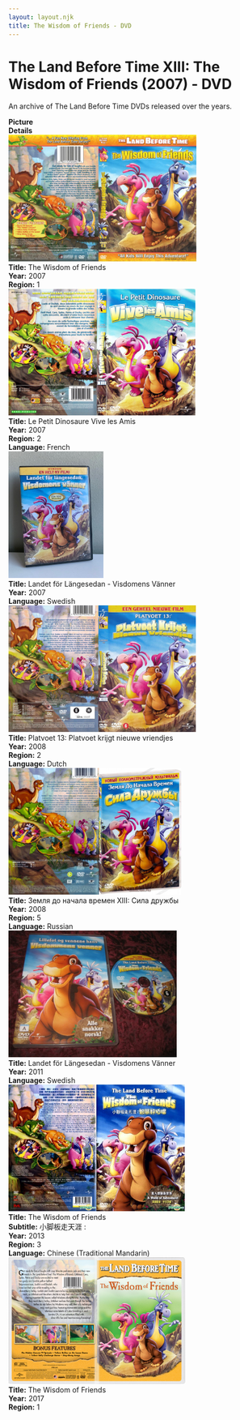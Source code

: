 ```yaml
---
layout: layout.njk
title: The Wisdom of Friends - DVD
---
```


# The Land Before Time XIII: The Wisdom of Friends (2007) - DVD

An archive of The Land Before Time DVDs released over the years.

<div class="item-table">
  <div class="item-header">
    <div class="item-image"><strong>Picture</strong></div>
    <div class="item-details"><strong>Details</strong></div>
  </div>

  <div class="item-entry">
  <div class="item-image">
    <a href="/images/media/dvd/13/wisdomoffriends-2007-r1_orig.jpg" data-lightbox="img" data-title="The Wisdom of Friends">
        <div class="img-box">
          <img src="/images/media/dvd/13/wisdomoffriends-2007-r1_orig.jpg" alt="The Wisdom of Friends" style="height:250px; object-fit:cover;" loading="lazy">
        </div>
      </a>
  </div>
  <div class="item-details">
    <strong>Title:</strong> The Wisdom of Friends<br/>
      <strong>Year:</strong> 2007<br/>
      <strong>Region:</strong> 1<br/>
  </div>
</div>
<div class="item-entry">
  <div class="item-image">
    <a href="/images/media/dvd/13/le-petit-dinosaure-vol-13-vive-les-amis-11451312052008_orig.jpg" data-lightbox="img" data-title="Le Petit Dinosaure 
Vive les Amis">
        <div class="img-box">
          <img src="/images/media/dvd/13/le-petit-dinosaure-vol-13-vive-les-amis-11451312052008_orig.jpg" alt="Le Petit Dinosaure 
Vive les Amis" style="height:250px; object-fit:cover;" loading="lazy">
        </div>
      </a>
  </div>
  <div class="item-details">
    <strong>Title:</strong> Le Petit Dinosaure 
Vive les Amis<br/>
      <strong>Year:</strong> 2007<br/>
      <strong>Region:</strong> 2<br/>
      <strong>Language:</strong> French<br/>
  </div>
</div>

<div class="item-entry">
  <div class="item-image">
    <a href="/images/media/dvd/13/lbt13-sv.jpg" data-lightbox="img" data-title="Landet för Längesedan - Visdomens Vänner">
        <div class="img-box">
          <img src="/images/media/dvd/13/lbt13-sv.jpg" alt="Landet för Längesedan - Visdomens Vänner" style="height:250px; object-fit:cover;" loading="lazy">
        </div>
      </a>
  </div>
  <div class="item-details">
    <strong>Title:</strong> Landet för Längesedan - Visdomens Vänner<br/>
      <strong>Year:</strong> 2007<br/>
      <strong>Language:</strong> Swedish<br/>
  </div>
</div>


<div class="item-entry">
  <div class="item-image">
    <a href="/images/media/dvd/13/platvoet-en-zijn-vriendjes-platvoet-krijgt-nieuwe-vriendjes-dvd-nl_orig.jpg" data-lightbox="img" data-title="Platvoet 13: Platvoet krijgt nieuwe vriendjes">
        <div class="img-box">
          <img src="/images/media/dvd/13/platvoet-en-zijn-vriendjes-platvoet-krijgt-nieuwe-vriendjes-dvd-nl_orig.jpg" alt="Platvoet 13: Platvoet krijgt nieuwe vriendjes" style="height:250px; object-fit:cover;" loading="lazy">
        </div>
      </a>
  </div>
  <div class="item-details">
    <strong>Title:</strong> Platvoet 13: Platvoet krijgt nieuwe vriendjes<br/>
      <strong>Year:</strong> 2008<br/>
      <strong>Region:</strong> 2<br/>
      <strong>Language:</strong> Dutch<br/>
  </div>
</div>

<div class="item-entry">
  <div class="item-image">
    <a href="/images/media/dvd/13/russianlbt13dvd_orig.jpg" data-lightbox="img" data-title="Земля до начала времен XIII: Сила дружбы">
        <div class="img-box">
          <img src="/images/media/dvd/13/russianlbt13dvd_orig.jpg" alt="Земля до начала времен XIII: Сила дружбы" style="height:250px; object-fit:cover;" loading="lazy">
        </div>
      </a>
  </div>
  <div class="item-details">
    <strong>Title:</strong> Земля до начала времен XIII: Сила дружбы<br/>
      <strong>Year:</strong> 2008<br/>
      <strong>Region:</strong> 5<br/>
      <strong>Language:</strong> Russian<br/>
  </div>
</div>

  <div class="item-entry">
  <div class="item-image">
    <a href="/images/media/dvd/13/lbt13-sv-2011.jpg" data-lightbox="img" data-title="Landet för Längesedan - Visdomens Vänner">
        <div class="img-box">
          <img src="/images/media/dvd/13/lbt13-sv-2011.jpg" alt="Landet för Längesedan - Visdomens Vänner" style="height:250px; object-fit:cover;" loading="lazy">
        </div>
      </a>
  </div>
  <div class="item-details">
    <strong>Title:</strong> Landet för Längesedan - Visdomens Vänner<br/>
      <strong>Year:</strong> 2011<br/>
      <strong>Language:</strong> Swedish<br/>
  </div>
</div>


<div class="item-entry">
  <div class="item-image">
    <a href="/images/media/dvd/13/chinese-version-lbt-13-dvd_orig.png" data-lightbox="img" data-title="The Wisdom of Friends">
        <div class="img-box">
          <img src="/images/media/dvd/13/chinese-version-lbt-13-dvd_orig.png" alt="The Wisdom of Friends" style="height:250px; object-fit:cover;" loading="lazy">
        </div>
      </a>
  </div>
  <div class="item-details">
    <strong>Title:</strong> The Wisdom of Friends<br/>
      <strong>Subtitle:</strong> 小脚板走天涯 :<br/>
      <strong>Year:</strong> 2013<br/>
      <strong>Region:</strong> 3<br/>
      <strong>Language:</strong> Chinese (Traditional Mandarin)<br/>
  </div>
</div>


<div class="item-entry">
  <div class="item-image">
    <a href="/images/media/dvd/13/lbt13-from2017_orig.png" data-lightbox="img" data-title="The Wisdom of Friends">
        <div class="img-box">
          <img src="/images/media/dvd/13/lbt13-from2017_orig.png" alt="The Wisdom of Friends" style="height:250px; object-fit:cover;" loading="lazy">
        </div>
      </a>
  </div>
  <div class="item-details">
    <strong>Title:</strong> The Wisdom of Friends<br/>
      <strong>Year:</strong> 2017<br/>
      <strong>Region:</strong> 1<br/>
  </div>
</div>



</div>